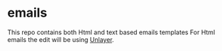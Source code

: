 # emails

This repo contains both Html and text based emails templates
For Html emails the edit will be using [Unlayer](https://unlayer.com/).
